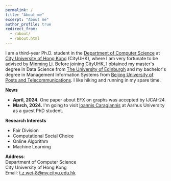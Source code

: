 ```yaml
---
permalink: /
title: "About me"
excerpt: "About me"
author_profile: true
redirect_from: 
  - /about/
  - /about.html
---
```


I am a third-year Ph.D. student in the [Department of Computer Science](https://www.cs.cityu.edu.hk) at [City University of Hong Kong](https://www.cityu.edu.hk) (CityUHK), where I am very fortunate to be advised by [Minming Li](https://www.cs.cityu.edu.hk/~minmli/). Before joining CityUHK, I obtained my master's degree in Data Science from [The University of Edinburgh](https://www.ed.ac.uk) and my bachelor's degree in Management Information Systems from [Beijing University of Posts and Telecommunications](https://www.bupt.edu.cn). I like hiking and running in my spare time.

**News**
* **April, 2024.** One paper about EFX on graphs was accepted by IJCAI-24.
* **March, 2024.** I‘m going to visit [Ioannis Caragiannis](https://cs.au.dk/~iannis/) at Aarhus University as a guest PhD student.


**Research Interests**
* Fair Division
* Computational Social Choice
* Online Algorithm
* Machine Learning


**Address**:
<br>Department of Computer Science<br>City University of Hong Kong<br>Email: t.z.wei-8@my.cityu.edu.hk
